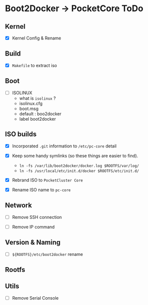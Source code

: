 # Boot2Docker -> PocketCore ToDo

## Kernel

- [x] Kernel Config & Rename

## Build

- [x] `Makefile` to extract iso


## Boot

- [ ] ISOLINUX
  * what is `isolinux` ?
  * isolinux.cfg
  * boot.msg
  * default : boo2docker
  * label boot2docker


## ISO builds

- [x] Incorporated `.git` information to `/etc/pc-core` detail
- [x] Keep some handy symlinks (so these things are easier to find).
  * `ln -fs /var/lib/boot2docker/docker.log $ROOTFS/var/log/`
  * `ln -fs /usr/local/etc/init.d/docker $ROOTFS/etc/init.d/`

- [x] Rebrand ISO to `PocketCluster Core`
- [x] Rename ISO name to `pc-core`


## Network

- [ ] Remove SSH connection
- [ ] Remove IP command


## Version & Naming

- [ ] `${ROOTFS}/etc/boot2docker` rename


## Rootfs


## Utils

- [ ] Remove Serial Console
